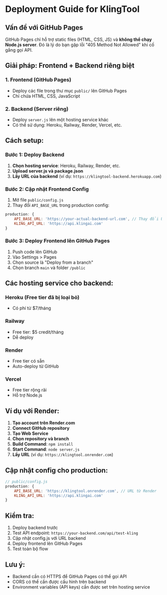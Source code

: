 # Deployment Guide for KlingTool

## Vấn đề với GitHub Pages

GitHub Pages chỉ hỗ trợ static files (HTML, CSS, JS) và **không thể chạy Node.js server**. Đó là lý do bạn gặp lỗi "405 Method Not Allowed" khi cố gắng gọi API.

## Giải pháp: Frontend + Backend riêng biệt

### 1. Frontend (GitHub Pages)
- Deploy các file trong thư mục `public/` lên GitHub Pages
- Chỉ chứa HTML, CSS, JavaScript

### 2. Backend (Server riêng)
- Deploy `server.js` lên một hosting service khác
- Có thể sử dụng: Heroku, Railway, Render, Vercel, etc.

## Cách setup:

### Bước 1: Deploy Backend
1. **Chọn hosting service**: Heroku, Railway, Render, etc.
2. **Upload server.js và package.json**
3. **Lấy URL của backend** (ví dụ: `https://klingtool-backend.herokuapp.com`)

### Bước 2: Cập nhật Frontend Config
1. Mở file `public/config.js`
2. Thay đổi `API_BASE_URL` trong production config:
```javascript
production: {
    API_BASE_URL: 'https://your-actual-backend-url.com', // Thay đổi URL này
    KLING_API_URL: 'https://api.klingai.com'
}
```

### Bước 3: Deploy Frontend lên GitHub Pages
1. Push code lên GitHub
2. Vào Settings > Pages
3. Chọn source là "Deploy from a branch"
4. Chọn branch `main` và folder `/public`

## Các hosting service cho backend:

### Heroku (Free tier đã bị loại bỏ)
- Có phí từ $7/tháng

### Railway
- Free tier: $5 credit/tháng
- Dễ deploy

### Render
- Free tier có sẵn
- Auto-deploy từ GitHub

### Vercel
- Free tier rộng rãi
- Hỗ trợ Node.js

## Ví dụ với Render:

1. **Tạo account trên Render.com**
2. **Connect GitHub repository**
3. **Tạo Web Service**
4. **Chọn repository và branch**
5. **Build Command**: `npm install`
6. **Start Command**: `node server.js`
7. **Lấy URL** (ví dụ: `https://klingtool.onrender.com`)

## Cập nhật config cho production:

```javascript
// public/config.js
production: {
    API_BASE_URL: 'https://klingtool.onrender.com', // URL từ Render
    KLING_API_URL: 'https://api.klingai.com'
}
```

## Kiểm tra:
1. Deploy backend trước
2. Test API endpoint: `https://your-backend.com/api/test-kling`
3. Cập nhật config.js với URL backend
4. Deploy frontend lên GitHub Pages
5. Test toàn bộ flow

## Lưu ý:
- Backend cần có HTTPS để GitHub Pages có thể gọi API
- CORS có thể cần được cấu hình trên backend
- Environment variables (API keys) cần được set trên hosting service 